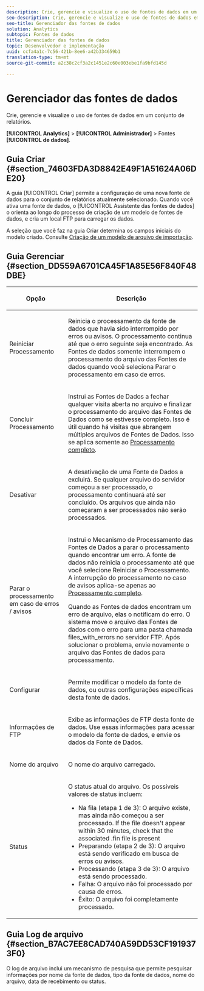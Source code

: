 ```yaml
---
description: Crie, gerencie e visualize o uso de fontes de dados em um conjunto de relatórios.
seo-description: Crie, gerencie e visualize o uso de fontes de dados em um conjunto de relatórios.
seo-title: Gerenciador das fontes de dados
solution: Analytics
subtopic: Fontes de dados
title: Gerenciador das fontes de dados
topic: Desenvolvedor e implementação
uuid: ccfa4a1c-7c56-421b-8ee6-a42b334659b1
translation-type: tm+mt
source-git-commit: a2c38c2cf3a2c1451e2c60e003ebe1fa9bfd145d

---
```



# Gerenciador das fontes de dados

Crie, gerencie e visualize o uso de fontes de dados em um conjunto de relatórios.

**[!UICONTROL Analytics]** &gt; **[!UICONTROL Administrador]** &gt; Fontes **[!UICONTROL de dados]**.

## Guia Criar {#section_74603FDA3D8842E49F1A51624A06DE20}

A guia [!UICONTROL Criar] permite a configuração de uma nova fonte de dados para o conjunto de relatórios atualmente selecionado. Quando você ativa uma fonte de dados, o [!UICONTROL Assistente das fontes de dados] o orienta ao longo do processo de criação de um modelo de fontes de dados, e cria um local FTP para carregar os dados.

A seleção que você faz na guia Criar determina os campos iniciais do modelo criado. Consulte [Criação de um modelo de arquivo de importação](../../import/c-data-sources/datasrc-template/t-datasrc-creating-data-sources-file.md#task_A2F150D9DC1A4D338E878534FA506267).

## Guia Gerenciar {#section_DD559A6701CA45F1A85E56F840F48DBE}

<table id="table_F74696EC855441328CFE0BF49C20D9B0"> 
 <thead> 
  <tr> 
   <th colname="col1" class="entry"> <p>Opção </p> </th> 
   <th colname="col2" class="entry"> <p>Descrição </p> </th> 
  </tr> 
 </thead>
 <tbody> 
  <tr> 
   <td colname="col1"> <p>Reiniciar Processamento </p> </td> 
   <td colname="col2"> <p>Reinicia o processamento da fonte de dados que havia sido interrompido por erros ou avisos. O processamento continua até que o erro seguinte seja encontrado. As Fontes de dados somente interrompem o processamento do arquivo das Fontes de dados quando você seleciona <span class="uicontrol">Parar o processamento em caso de erros</span>. </p> </td> 
  </tr> 
  <tr> 
   <td colname="col1"> <p>Concluir Processamento </p> </td> 
   <td colname="col2"> <p>Instrui as Fontes de Dados a fechar qualquer visita aberta no arquivo e finalizar o processamento do arquivo das Fontes de Dados como se estivesse completo. Isso é útil quando há visitas que abrangem múltiplos arquivos de Fontes de Dados. Isso se aplica somente ao <a href="../../import/c-data-sources/c-datasrc-types/datasrc-full-processing.md#concept_975B1BB9981D49139B4EE09C78CDE6ED" type="concept" format="dita" scope="local"> Processamento completo</a>. </p> </td> 
  </tr> 
  <tr> 
   <td colname="col1"> <p>Desativar </p> </td> 
   <td colname="col2"> <p> A desativação de uma Fonte de Dados a excluirá. Se qualquer arquivo do servidor começou a ser processado, o processamento continuará até ser concluído. Os arquivos que ainda não começaram a ser processados não serão processados. </p> </td> 
  </tr> 
  <tr> 
   <td colname="col1"> <p>Parar o processamento em caso de erros / avisos </p> </td> 
   <td colname="col2"> <p> Instrui o Mecanismo de Processamento das Fontes de Dados a parar o processamento quando encontrar um erro. A fonte de dados não reinicia o processamento até que você selecione Reiniciar o Processamento. A interrupção do processamento no caso de avisos aplica-se apenas ao <a href="../../import/c-data-sources/c-datasrc-types/datasrc-full-processing.md#concept_975B1BB9981D49139B4EE09C78CDE6ED" type="concept" format="dita" scope="local"> Processamento completo</a>. </p> <p>Quando as Fontes de dados encontram um erro de arquivo, elas o notificam do erro. O sistema move o arquivo das Fontes de dados com o erro para uma pasta chamada <span class="filepath">files_with_errors</span> no servidor FTP. Após solucionar o problema, envie novamente o arquivo das Fontes de dados para processamento. </p> </td> 
  </tr> 
  <tr> 
   <td colname="col1"> <p>Configurar </p> </td> 
   <td colname="col2"> <p>Permite modificar o modelo da fonte de dados, ou outras configurações específicas desta fonte de dados. </p> </td> 
  </tr> 
  <tr> 
   <td colname="col1"> <p>Informações de FTP </p> </td> 
   <td colname="col2"> <p>Exibe as informações de FTP desta fonte de dados. Use essas informações para acessar o modelo da fonte de dados, e envie os dados da Fonte de Dados. </p> </td> 
  </tr> 
  <tr> 
   <td colname="col1"> <p>Nome do arquivo </p> </td> 
   <td colname="col2"> <p>O nome do arquivo carregado. </p> </td> 
  </tr> 
  <tr> 
   <td colname="col1"> <p>Status </p> </td> 
   <td colname="col2"> <p> O status atual do arquivo. Os possíveis valores de status incluem: </p> 
    <ul id="ul_56A0BF8C1BE249F6BB39B0D11DA3997F"> 
     <li id="li_BAB359E08EDE4E0298C0362258789603">Na fila (etapa 1 de 3): O arquivo existe, mas ainda não começou a ser processado. If the file doesn't appear within 30 minutes, check that the associated <span class="filepath"> .fin</span> file is present </li> 
     <li id="li_A09A14F42CB74F01B694799740B3DA17">Preparando (etapa 2 de 3): O arquivo está sendo verificado em busca de erros ou avisos. </li> 
     <li id="li_793FDCDB64CF434D82CAF5B6E9BDE557">Processando (etapa 3 de 3): O arquivo está sendo processado. </li> 
     <li id="li_1D8C4B241FF0453EAF7DDFD8354C5573">Falha: O arquivo não foi processado por causa de erros. </li> 
     <li id="li_A52507602FB4492B83A70AF6449A539A">Êxito: O arquivo foi completamente processado. </li> 
    </ul> </td> 
  </tr> 
 </tbody> 
</table>

## Guia Log de arquivo {#section_B7AC7EE8CAD740A59DD53CF1919373F0}

O log de arquivo inclui um mecanismo de pesquisa que permite pesquisar informações por nome da fonte de dados, tipo da fonte de dados, nome do arquivo, data de recebimento ou status.
